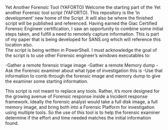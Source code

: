 Yet Another Forensic Tool (YAFORTO)
Welcome the starting part of the Yet another Forensic tool script (YAFORTO). This repository is the ‘in development’ new home of the Script .It will also be where the finished script will be published and referenced.  Having earned the Giac Certified Forensic Engineer certification, I saw an opportunity to combine some initial steps taken, and fulfill a need to remotely capture information. This is part of my paper that is being developed for SANS.org which will reference this location also.  
The script is being written in PowerShell. I must acknowledge the goal of the script is to use other Forensic engineer’s windows executables to:

-Gather a remote forensic triage image
-Gather a remote Memory dump
-Ask the Forensic examiner about what type of investigation this is
-Use that information to comb through the forensic image and memory dump to give the examiner some starting information. 

This script is not meant to replace any tools. Rather, it’s more designed for the growing avenue of Forensic response inside a Incident response framework. 
Ideally the forensic analyst would take a full disk image, a full memory image, and bring both into a Forensic Platform for investigation using multiple tools. So the use of this tool is to help the forensic examiner determine if the effort and time needed matches the initial information found. 
